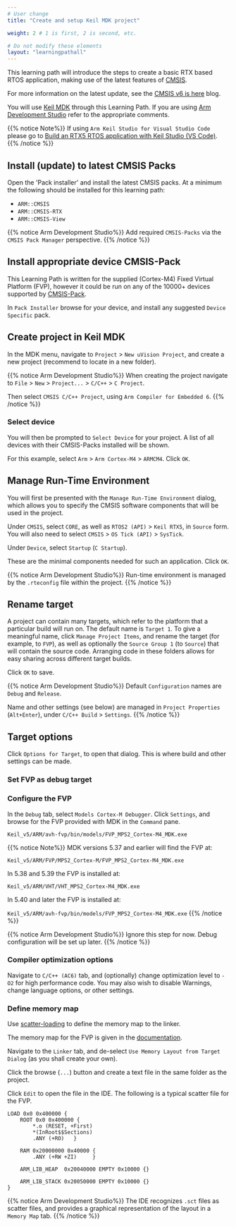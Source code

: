 ```yaml
---
# User change
title: "Create and setup Keil MDK project"

weight: 2 # 1 is first, 2 is second, etc.

# Do not modify these elements
layout: "learningpathall"
---
```

This learning path will introduce the steps to create a basic RTX based RTOS application, making use of the latest features of [CMSIS](https://www.keil.arm.com/cmsis).

For more information on the latest update, see the [CMSIS v6 is here](https://community.arm.com/arm-community-blogs/b/tools-software-ides-blog/posts/cmsis-v6-is-here) blog.

You will use [Keil MDK](/install-guides/mdk) through this Learning Path. If you are using [Arm Development Studio](/install-guides/armds) refer to the appropriate comments.

{{% notice  Note%}}
If using `Arm Keil Studio for Visual Studio Code` please go to [Build an RTX5 RTOS application with Keil Studio (VS Code)](/learning-paths/microcontrollers/cmsis_rtx_vs/).
{{% /notice %}}

## Install (update) to latest CMSIS Packs

Open the 'Pack installer' and install the latest CMSIS packs. At a minimum the following should be installed for this learning path:

* `ARM::CMSIS`
* `ARM::CMSIS-RTX`
* `ARM::CMSIS-View`

{{% notice  Arm Development Studio%}}
Add required `CMSIS-Packs` via the `CMSIS Pack Manager` perspective.
{{% /notice %}}

## Install appropriate device CMSIS-Pack

This Learning Path is written for the supplied (Cortex-M4) Fixed Virtual Platform (FVP), however it could be run on any of the 10000+ devices supported by [CMSIS-Pack](https://www.open-cmsis-pack.org/).

In `Pack Installer` browse for your device, and install any suggested `Device Specific` pack.

## Create project in Keil MDK

In the MDK menu, navigate to `Project` > `New uVision Project`, and create a new project (recommend to locate in a new folder).

{{% notice  Arm Development Studio%}}
When creating the project navigate to `File` > `New` > `Project...` > `C/C++` > `C Project`.

Then select `CMSIS C/C++ Project`, using `Arm Compiler for Embedded 6`.
{{% /notice %}}

### Select device

You will then be prompted to `Select Device` for your project. A list of all devices with their CMSIS-Packs installed will be shown.

For this example, select `Arm` > `Arm Cortex-M4` > `ARMCM4`. Click `OK`.

## Manage Run-Time Environment

You will first be presented with the `Manage Run-Time Environment` dialog, which allows you to specify the CMSIS software components that will be used in the project.

Under `CMSIS`, select `CORE`, as well as `RTOS2 (API)` > `Keil RTX5`, in `Source` form. You will also need to select `CMSIS` > `OS Tick (API)` > `SysTick`.

Under `Device`, select `Startup` (`C Startup`).

These are the minimal components needed for such an application. Click `OK`.

{{% notice  Arm Development Studio%}}
Run-time environment is managed by the `.rteconfig` file within the project.
{{% /notice %}}

## Rename target

A project can contain many targets, which refer to the platform that a particular build will run on. The default name is `Target 1`. To give a meaningful name, click `Manage Project Items`, and rename the target (for example, to `FVP`), as well as optionally the `Source Group 1` (to `Source`) that will contain the source code. Arranging code in these folders allows for easy sharing across different target builds.

Click `OK` to save.

{{% notice  Arm Development Studio%}}
Default `Configuration` names are `Debug` and `Release`.

Name and other settings (see below) are managed in `Project Properties` (`Alt+Enter`), under `C/C++ Build` > `Settings`.
{{% /notice %}}

## Target options

Click `Options for Target`, to open that dialog. This is where build and other settings can be made.

### Set FVP as debug target


### Configure the FVP

In the `Debug` tab, select `Models Cortex-M Debugger`. Click `Settings`, and browse for the FVP provided with MDK in the `Command` pane.
```
Keil_v5/ARM/avh-fvp/bin/models/FVP_MPS2_Cortex-M4_MDK.exe
```

{{% notice  Note%}}
MDK versions 5.37 and earlier will find the FVP at:

`Keil_v5/ARM/FVP/MPS2_Cortex-M/FVP_MPS2_Cortex-M4_MDK.exe`

In 5.38 and 5.39 the FVP is installed at:

`Keil_v5/ARM/VHT/VHT_MPS2_Cortex-M4_MDK.exe`

In 5.40 and later the FVP is installed at:

`Keil_v5/ARM/avh-fvp/bin/models/FVP_MPS2_Cortex-M4_MDK.exe`
{{% /notice %}}

{{% notice  Arm Development Studio%}}
Ignore this step for now. Debug configuration will be set up later.
{{% /notice %}}

### Compiler optimization options

Navigate to `C/C++ (AC6)` tab, and (optionally) change optimization level to `-O2` for high performance code.
You may also wish to disable Warnings, change language options, or other settings.

### Define memory map

Use [scatter-loading](https://developer.arm.com/documentation/101754/latest/armlink-Reference/Scatter-loading-Features/The-scatter-loading-mechanism/Overview-of-scatter-loading) to define the memory map to the linker.

The memory map for the FVP is given in the [documentation](https://developer.arm.com/documentation/100964/latest/Microcontroller-Prototyping-System-2/MPS2---memory-maps/MPS2---memory-map-for-models-without-the-Armv8-M-additions).

Navigate to the `Linker` tab, and de-select `Use Memory Layout from Target Dialog` (as you shall create your own).

Click the browse (`...`) button and create a text file in the same folder as the project.

Click `Edit` to open the file in the IDE. The following is a typical scatter file for the FVP.
```text
LOAD 0x0 0x400000 {
	ROOT 0x0 0x400000 {
		*.o (RESET, +First)
		*(InRoot$$Sections)
		.ANY (+RO)   }

	RAM 0x20000000 0x40000 {
		.ANY (+RW +ZI)     }

	ARM_LIB_HEAP  0x20040000 EMPTY 0x10000 {}

	ARM_LIB_STACK 0x20050000 EMPTY 0x10000 {}
}
```
{{% notice  Arm Development Studio%}}
The IDE recognizes `.sct` files as scatter files, and provides a graphical representation of the layout in a `Memory Map` tab.
{{% /notice %}}
